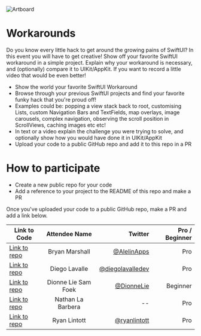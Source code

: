 ![Artboard](https://www.swiftuiseries.com/images/events/banner-workarounds.png)

# Workarounds

Do you know every little hack to get around the growing pains of SwiftUI? In this event you will have to get creative! Show off your favorite SwiftUI workaround in a simple project. Explain why your workaround is necessary, and (optionally) compare it to UIKit/AppKit. If you want to record a little video that would be even better!

- Show the world your favorite SwiftUI Workaround
- Browse through your previous SwiftUI projects and find your favorite funky hack that you're proud off!
- Examples could be: popping a view stack back to root, customising Lists, custom Navigation Bars and TextFields, map overlays, image carousels, complex navigation, observing the scroll position in ScrollViews, caching images etc etc!
- In text or a video explain the challenge you were trying to solve, and optionally show how you would have done it in UIKit/AppKit
- Upload your code to a public GitHub repo and add it to this repo in a PR
         
# How to participate

- Create a new public repo for your code
- Add a reference to your project to the README of this repo and make a PR

Once you've uploaded your code to a public GitHub repo, make a PR and add a link below.

| Link to Code  | Attendee Name    | Twitter                                   | Pro / Beginner |
| ------------- |:----------------:| ------------------------------------------------:|--------:|
[Link to repo](https://github.com/Yrban/ListWithSnapTo)  | Bryan Marshall     | [@AlelinApps](https://twitter.com/AlelinApps)    | Pro |
| [Link to repo](https://github.com/diegolavalledev/swiftui-series-workarounds-submission)  | Diego Lavalle     | [@diegolavalledev](https://twitter.com/diegolavalledev)    | Pro |
| [Link to repo](https://github.com/diliedevs/SwiftUISeries/tree/main/Workarounds)  | Dionne Lie Sam Foek     | [@DionneLie](https://twitter.com/DionneLie)    | Beginner |
| [Link to repo](https://github.com/nlabarbera/SwiftUIMultiSelect)  | Nathan La Barbera     | --    | Pro |
| [Link to repo](https://github.com/ryanlintott/RotationMatchingOrientation)  | Ryan Lintott     | [@ryanlintott](https://twitter.com/ryanlintott)    | Pro |



